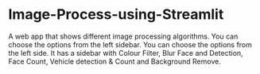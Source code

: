 # Image-Process-using-Streamlit
A web app that shows different image processing algorithms. You can choose the options from the left sidebar. You can choose the options from the left side. It has a sidebar with Colour Filter, Blur Face and Detection, Face Count, Vehicle detection &amp; Count and Background Remove.
